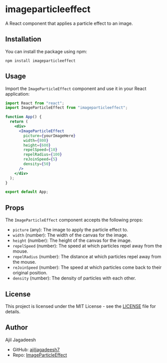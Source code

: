 # imageparticleeffect

A React component that applies a particle effect to an image.

## Installation

You can install the package using npm:

```shell
npm install imageparticleeffect
```

## Usage

Import the `ImageParticleEffect` component and use it in your React application:

```jsx
import React from "react";
import ImageParticleEffect from "imageparticleeffect";

function App() {
  return (
    <div>
      <ImageParticleEffect
        picture={yourImageHere}
        width={800}
        height={600}
        repelSpeed={10}
        repelRadius={100}
        reJoinSpeed={5}
        density={50}
      />
    </div>
  );
}

export default App;
```

## Props

The `ImageParticleEffect` component accepts the following props:

- `picture` (any): The image to apply the particle effect to.
- `width` (number): The width of the canvas for the image.
- `height` (number): The height of the canvas for the image.
- `repelSpeed` (number): The speed at which particles repel away from the mouse.
- `repelRadius` (number): The distance at which particles repel away from the mouse.
- `reJoinSpeed` (number): The speed at which particles come back to their original position.
- `density` (number): The density of particles with each other.

## License

This project is licensed under the MIT License - see the [LICENSE](LICENSE) file for details.

## Author

Ajil Jagadeesh

- GitHub: [ajiljagadeesh7](https://github.com/ajiljagadeesh7)
- Repo: [ImageParticleEffect](https://github.com/AjilJagadeesh7/ImageParticleEffect)
